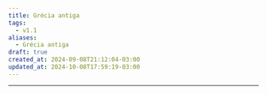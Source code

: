 ```yaml
---
title: Grécia antiga
tags:
  - v1.1
aliases:
  - Grécia antiga
draft: true
created_at: 2024-09-08T21:12:04-03:00
updated_at: 2024-10-08T17:59:19-03:00
---
```



---

